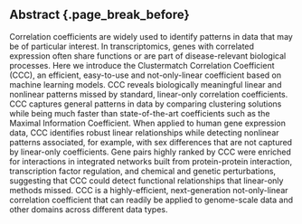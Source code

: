 ## Abstract {.page_break_before}

<!--
ERROR: this paragraph could not be revised with the AI model due to the following error:

The AI model returned an empty string ('')
-->
Correlation coefficients are widely used to identify patterns in data that may be of particular interest.
In transcriptomics, genes with correlated expression often share functions or are part of disease-relevant biological processes.
Here we introduce the Clustermatch Correlation Coefficient (CCC), an efficient, easy-to-use and not-only-linear coefficient based on machine learning models.
CCC reveals biologically meaningful linear and nonlinear patterns missed by standard, linear-only correlation coefficients.
CCC captures general patterns in data by comparing clustering solutions while being much faster than state-of-the-art coefficients such as the Maximal Information Coefficient.
When applied to human gene expression data, CCC identifies robust linear relationships while detecting nonlinear patterns associated, for example, with sex differences that are not captured by linear-only coefficients.
Gene pairs highly ranked by CCC were enriched for interactions in integrated networks built from protein-protein interaction, transcription factor regulation, and chemical and genetic perturbations, suggesting that CCC could detect functional relationships that linear-only methods missed.
CCC is a highly-efficient, next-generation not-only-linear correlation coefficient that can readily be applied to genome-scale data and other domains across different data types.
